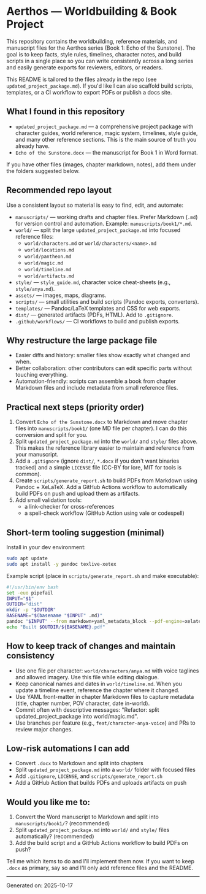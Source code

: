# Aerthos — Worldbuilding & Book Project

This repository contains the worldbuilding, reference materials, and manuscript files for the Aerthos series (Book 1: Echo of the Sunstone). The goal is to keep facts, style rules, timelines, character notes, and build scripts in a single place so you can write consistently across a long series and easily generate exports for reviewers, editors, or readers.

This README is tailored to the files already in the repo (see `updated_project_package.md`). If you'd like I can also scaffold build scripts, templates, or a CI workflow to export PDFs or publish a docs site.

## What I found in this repository
- `updated_project_package.md` — a comprehensive project package with character guides, world reference, magic system, timelines, style guide, and many other reference sections. This is the main source of truth you already have.
- `Echo of the Sunstone.docx` — the manuscript for Book 1 in Word format.

If you have other files (images, chapter markdown, notes), add them under the folders suggested below.

## Recommended repo layout
Use a consistent layout so material is easy to find, edit, and automate:

- `manuscripts/` — working drafts and chapter files. Prefer Markdown (`.md`) for version control and automation. Example: `manuscripts/book1/*.md`.
- `world/` — split the large `updated_project_package.md` into focused reference files:
	- `world/characters.md` or `world/characters/<name>.md`
	- `world/locations.md`
	- `world/pantheon.md`
	- `world/magic.md`
	- `world/timeline.md`
	- `world/artifacts.md`
- `style/` — `style_guide.md`, character voice cheat-sheets (e.g., `style/anya.md`).
- `assets/` — images, maps, diagrams.
- `scripts/` — small utilities and build scripts (Pandoc exports, converters).
- `templates/` — Pandoc/LaTeX templates and CSS for web exports.
- `dist/` — generated artifacts (PDFs, HTML). Add to `.gitignore`.
- `.github/workflows/` — CI workflows to build and publish exports.

## Why restructure the large package file
- Easier diffs and history: smaller files show exactly what changed and when.
- Better collaboration: other contributors can edit specific parts without touching everything.
- Automation-friendly: scripts can assemble a book from chapter Markdown files and include metadata from small reference files.

## Practical next steps (priority order)
1. Convert `Echo of the Sunstone.docx` to Markdown and move chapter files into `manuscripts/book1/` (one MD file per chapter). I can do this conversion and split for you.
2. Split `updated_project_package.md` into the `world/` and `style/` files above. This makes the reference library easier to maintain and reference from your manuscript.
3. Add a `.gitignore` (ignore `dist/`, `*.docx` if you don't want binaries tracked) and a simple `LICENSE` file (CC-BY for lore, MIT for tools is common).
4. Create `scripts/generate_report.sh` to build PDFs from Markdown using Pandoc + XeLaTeX. Add a GitHub Actions workflow to automatically build PDFs on push and upload them as artifacts.
5. Add small validation tools:
	 - a link-checker for cross-references
	 - a spell-check workflow (GitHub Action using vale or codespell)

## Short-term tooling suggestion (minimal)
Install in your dev environment:

```bash
sudo apt update
sudo apt install -y pandoc texlive-xetex
```

Example script (place in `scripts/generate_report.sh` and make executable):

```bash
#!/usr/bin/env bash
set -euo pipefail
INPUT="$1"
OUTDIR="dist"
mkdir -p "$OUTDIR"
BASENAME="$(basename "$INPUT" .md)"
pandoc "$INPUT" --from markdown+yaml_metadata_block --pdf-engine=xelatex --toc -V geometry:margin=1in -o "$OUTDIR/${BASENAME}.pdf"
echo "Built $OUTDIR/${BASENAME}.pdf"
```

## How to keep track of changes and maintain consistency
- Use one file per character: `world/characters/anya.md` with voice taglines and allowed imagery. Use this file while editing dialogue.
- Keep canonical names and dates in `world/timeline.md`. When you update a timeline event, reference the chapter where it changed.
- Use YAML front-matter in chapter Markdown files to capture metadata (title, chapter number, POV character, date in-world).
- Commit often with descriptive messages: "Refactor: split updated_project_package into world/magic.md".
- Use branches per feature (e.g., `feat/character-anya-voice`) and PRs to review major changes.

## Low-risk automations I can add
- Convert `.docx` to Markdown and split into chapters
- Split `updated_project_package.md` into a `world/` folder with focused files
- Add `.gitignore`, `LICENSE`, and `scripts/generate_report.sh`
- Add a GitHub Action that builds PDFs and uploads artifacts on push

## Would you like me to:
1. Convert the Word manuscript to Markdown and split into `manuscripts/book1/`? (recommended)
2. Split `updated_project_package.md` into `world/` and `style/` files automatically? (recommended)
3. Add the build script and a GitHub Actions workflow to build PDFs on push?

Tell me which items to do and I'll implement them now. If you want to keep `.docx` as primary, say so and I'll only add reference files and the README.

---
Generated on: 2025-10-17

